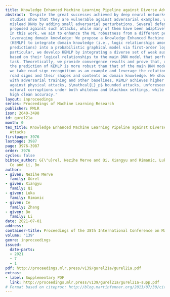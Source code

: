 ```yaml
---
title: Knowledge Enhanced Machine Learning Pipeline against Diverse Adversarial Attacks
abstract: 'Despite the great successes achieved by deep neural networks (DNNs), recent
  studies show that they are vulnerable against adversarial examples, which aim to
  mislead DNNs by adding small adversarial perturbations. Several defenses have been
  proposed against such attacks, while many of them have been adaptively attacked.
  In this work, we aim to enhance the ML robustness from a different perspective by
  leveraging domain knowledge: We propose a Knowledge Enhanced Machine Learning Pipeline
  (KEMLP) to integrate domain knowledge (i.e., logic relationships among different
  predictions) into a probabilistic graphical model via first-order logic rules. In
  particular, we develop KEMLP by integrating a diverse set of weak auxiliary models
  based on their logical relationships to the main DNN model that performs the target
  task. Theoretically, we provide convergence results and prove that, under mild conditions,
  the prediction of KEMLP is more robust than that of the main DNN model. Empirically,
  we take road sign recognition as an example and leverage the relationships between
  road signs and their shapes and contents as domain knowledge. We show that compared
  with adversarial training and other baselines, KEMLP achieves higher robustness
  against physical attacks, $\mathcal{L}_p$ bounded attacks, unforeseen attacks, and
  natural corruptions under both whitebox and blackbox settings, while still maintaining
  high clean accuracy.'
layout: inproceedings
series: Proceedings of Machine Learning Research
publisher: PMLR
issn: 2640-3498
id: gurel21a
month: 0
tex_title: Knowledge Enhanced Machine Learning Pipeline against Diverse Adversarial
  Attacks
firstpage: 3976
lastpage: 3987
page: 3976-3987
order: 3976
cycles: false
bibtex_author: G{\"u}rel, Nezihe Merve and Qi, Xiangyu and Rimanic, Luka and Zhang,
  Ce and Li, Bo
author:
- given: Nezihe Merve
  family: Gürel
- given: Xiangyu
  family: Qi
- given: Luka
  family: Rimanic
- given: Ce
  family: Zhang
- given: Bo
  family: Li
date: 2021-07-01
address:
container-title: Proceedings of the 38th International Conference on Machine Learning
volume: '139'
genre: inproceedings
issued:
  date-parts:
  - 2021
  - 7
  - 1
pdf: http://proceedings.mlr.press/v139/gurel21a/gurel21a.pdf
extras:
- label: Supplementary PDF
  link: http://proceedings.mlr.press/v139/gurel21a/gurel21a-supp.pdf
# Format based on citeproc: http://blog.martinfenner.org/2013/07/30/citeproc-yaml-for-bibliographies/
---
```


